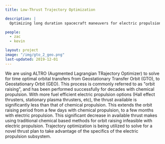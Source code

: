 ```yaml
---
title: Low-Thrust Trajectory Optimization

description: |
  Optimizing long duration spacecraft maneuvers for electric propulsion. 

people:
  - zac
  - kevin

layout: project
image: "/img/gto_2_geo.png"
last-updated: 2019-12-01
---
```


We are using ALTRO (Augmented Lagrangian TRajectory Optimizer) to solve for time optimal orbital transfers from Geostationary Transfer Orbit (GTO), to Geostationary Orbit (GEO). This process is commonly referred to as "orbit raising", and has been performed successfully for decades with chemical propulsion. With more fuel efficient electric propulsion options (Hall effect thrusters, stationary plasma thrusters, etc), the thrust available is significantly less than that of chemical propulsion. This extends the orbit raising period from a few days with chemical propulsion, to a few months with electric propulsion. This significant decrease in available thrust makes using traditional chemical based methods for orbit raising infeasible with electric propulsion. Trajectory optimization is being utilized to solve for a novel thrust plan to take advantage of the specifics of the electric propulsion subsystem. 

